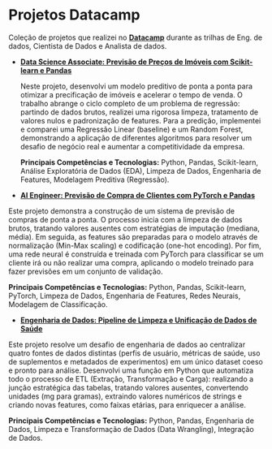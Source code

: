 # Projetos Datacamp

Coleção de projetos que realizei no [__Datacamp__](https://app.datacamp.com/learn) durante as trilhas de Eng. de dados, Cientista de Dados e Analista de dados.

- [__Data Science Associate: Previsão de Preços de Imóveis com Scikit-learn e Pandas__](https://github.com/marcodelph/datacamp/tree/main/Project%3A%20Data%20Scientist%20Associate%20Practical%20Exam)
  
  Neste projeto, desenvolvi um modelo preditivo de ponta a ponta para otimizar a precificação de imóveis e acelerar o tempo de venda. O trabalho abrange o ciclo completo de um problema de regressão: partindo de dados brutos, realizei uma rigorosa limpeza, tratamento de valores nulos e padronização de features. Para a predição, implementei e comparei uma Regressão Linear (baseline) e um Random Forest, demonstrando a aplicação de diferentes algoritmos para resolver um desafio de negócio real e aumentar a competitividade da empresa.
  
  **Principais Competências e Tecnologias:** Python, Pandas, Scikit-learn, Análise Exploratória de Dados (EDA), Limpeza de Dados, Engenharia de Features, Modelagem Preditiva (Regressão).

 - [__AI Engineer: Previsão de Compra de Clientes com PyTorch e Pandas__](https://github.com/marcodelph/datacamp/tree/main/Project%3A%20AI%20Engineer%20for%20Data%20Scientists%20Associate%20Practical%20Exam)

  Este projeto demonstra a construção de um sistema de previsão de compras de ponta a ponta. O processo inicia com a limpeza de dados brutos, tratando valores ausentes com estratégias de imputação (mediana, média). Em seguida, as features são preparadas para o modelo através de normalização (Min-Max scaling) e codificação (one-hot encoding). Por fim, uma rede neural é construída e treinada com PyTorch para classificar se um cliente irá ou não realizar uma compra, aplicando o modelo treinado para fazer previsões em um conjunto de validação.

  **Principais Competências e Tecnologias:** Python, Pandas, Scikit-learn, PyTorch, Limpeza de Dados, Engenharia de Features, Redes Neurais, Modelagem de Classificação.

  - [__Engenharia de Dados: Pipeline de Limpeza e Unificação de Dados de Saúde__](https://github.com/marcodelph/datacamp/tree/main/Data%20Engineer%20Certification%20-%20Practical%20Exam%20-%20Supplement%20Experiments)

  Este projeto resolve um desafio de engenharia de dados ao centralizar quatro fontes de dados distintas (perfis de usuário, métricas de saúde, uso de suplementos e metadados de experimentos) em um único dataset coeso e pronto para análise. Desenvolvi uma função em Python que automatiza todo o processo de ETL (Extração, Transformação e Carga): realizando a junção estratégica das tabelas, tratando valores ausentes, convertendo unidades (mg para gramas), extraindo valores numéricos de strings e criando novas features, como faixas etárias, para enriquecer a análise.

  **Principais Competências e Tecnologias:** Python, Pandas, Engenharia de Dados, Limpeza e Transformação de Dados (Data Wrangling), Integração de Dados.


